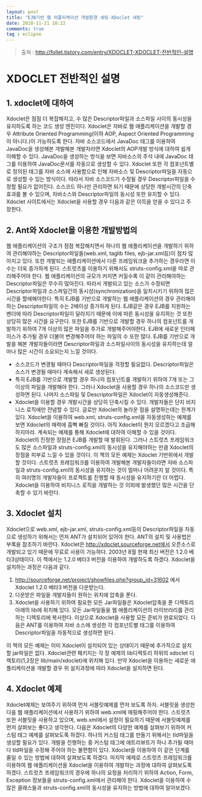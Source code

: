 ```yaml
---
layout: post
title: "EJB기반 웹 어플리케이션 개발환경 세팅-XDoclet 세팅"
date: 2018-11-21 10:22
comments: true
tag : eclipse
---
```

> 출처 : http://follet.tistory.com/entry/XDOCLET-XDOCLET-전반적인-설명

# XDOCLET 전반적인 설명

## 1. xdoclet에 대하여
Xdoclet은 점점 더 복잡해지고, 수 많은 Descriptor파일과 소스파일 사이의 동시성을 유지하도록 하는 코드 생성 엔진이다. Xdoclet은 자바로 웹 애플리케이션을 개발할 경우 Attribute Oriented Programming(이하 AOP, Aspect Oriented Programming이 아니다.)이 가능하도록 한다. 자바 소스코드에서 JavaDoc 태그를 이용하여 JavaDoc을 생성해본 개발해본 개발자라면 Xdoclet의 AOP개발 방식에 대하여 쉽게 이해할 수 있다. JavaDoc을 생성하는 방식을 보면 자바소스의 주석 내에 JavaDoc 태그를 이용하여 JavaDoc문서를 자동으로 생성할 수 있다. Xdoclet 또한 각 컴포넌트별로 정의된 태그를 자바 소스에 사용함으로 인해 자바소스 및 Descriptor파일을 자동으로 생성할 수 있는 방식이다. 따라서 자바 소스코드가 수정될 경우 Descriptor파일을 수정할 필요가 없어진다. 소스코드 하나만 관리하면 되기 때문에 상당한 개발시간의 단축효과를 볼 수 있으며, 자바소스와 Descriptor파일의 동시성 또한 유지할 수 있다.
Xdoclet 사이트에서는 Xdoclet을 사용할 경우 다음과 같은 이득을 얻을 수 있다고 주장한다.

## 2. Ant와 Xdoclet을 이용한 개발방법의 
웹 애플리케이션의 구조가 점점 복잡해지면서 하나의 웹 애플리케이션을 개발하기 위하여 관리해야하는 Descriptor파일들(web.xml, taglib files, ejb-jar.xml등)이 점차 많아지고 있다. 또한 개발되는 애플리케이션에서 다른 프레임워크을 추가하는 경우라면 이 수는 더욱 증가하게 된다. 스트럿츠를 이용하기 위해서도 struts-config.xml을 따로 관리해주어야 한다.
웹 애플리케이션의 규모가 커지면 커질수록 이 같이 관리해야하는 Descriptor파일은 무수히 많아진다. 따라서 개발되고 있는 소스가 수정되면 Descriptor파일과 소스파일간의 동시성(synchronization)을 일치시키기 위하여 많은 시간을 할애해야한다.
특히 EJB를 기반으로 개발하는 웹 애플리케이션의 경우 관리해야하는 Descriptor파일의 수는 2배이상 증가하게 된다. EJB같은 경우 EJB를 지원하는 벤더에 따라 Descriptor파일이 달라지기 때문에 이에 따른 동시성을 유지하는 것 또한 상당히 많은 시간을 요구한다. 또한 EJB를 기반으로 개발할 경우 하나의 컴포넌트를 개발하기 위하여 7개 이상의 많은 파일을 추가로 개발해주어야한다. EJB에 새로운 인터페이스가 추가될 경우 더불어 변경해주어야 하는 파일의 수 또한 많다. EJB를 기반으로 개발을 해본 개발자들이라면 Descriptor파일과 소스파일사이의 동시성을 유지하는데 얼마나 많은 시간이 소요되는지 느낄 것이다.

- 소스코드가 변경될 때마다 Descriptor파일을 걱정할 필요없다. Descriptor파일은 소스가 변경될 때마다 계속해서 새로 생성된다.
- 특히 EJB를 기반으로 개발할 경우 하나의 컴포넌트를 개발하기 위하여 7개 또는 그 이상의 파일을 개발해야 한다. 그러나 Xdoclet을 사용할 경우 하나의 소스코드만 생성하면 된다. 나머지 소스파일 및 Descriptor파일은 Xdoclet이 자동생성해준다.
- Xdoclet을 이용할 경우 개발시간을 상당히 단축시킬 수 있다. 개발자들은 단지 비지니스 로직에만 전념할 수 있다.
글로만 Xdoclet의 놀라운 점을 설명하는데는 한계가 있다. Xdoclet을 이용하여 web.xml, struts-config.xml을 자동생성하는 예제를 보면 Xdoclet의 매력에 흠뻑 빠질 것이다. 아직 Xdoclet이 뭔지 모르겠다고 조급해하지마라. 계속되는 예제를 통해 Xdoclet에 대하여 이해할 수 있을 것이다.
Xdoclet의 진정한 장점은 EJB를 개발할 때 발휘된다. 그러나 스트럿츠 프레임워크도 많은 소스파일과 struts-config.xml의 동시성을 유지해야하는 만큼 Xdoclet의 장점을 피부로 느낄 수 있을 것이다. 이 책의 모든 예제는 Xdoclet 기반위에서 개발할 것이다. 스트럿츠 프레임워크를 이용하여 개발해본 개발자들이라면 자바 소스파일과 struts-config.xml의 동시성을 유지하는 것이 얼마나 어려운지 알 것이다. 특히 여러명의 개발자들이 프로젝트를 진행할 때 동시성을 유지하기란 더 어렵다. Xdoclet을 이용하여 비지니스 로직을 개발하는 것 이외에 발생했던 많은 시간을 단축할 수 있기 바란다.

## 3. Xdoclet 설치
Xdoclet으로 web.xml, ejb-jar.xml, struts-config.xml등의 Descriptor파일을 자동으로 생성하기 위해서는 먼저 ANT가 설치되어 있어야 한다. ANT의 설치 및 사용법은 부록을 참조하기 바란다.
Xdoclet은 http://xdoclet.sourceforge.net에서 오픈소스로 개발되고 있기 때문에 무료로 사용이 가능하다. 2003년 8월 현재 최신 버전은 1.2.0 베타3상태이다. 이 책에서는 1.2.0 베타3 버전을 이용하여 개발하도록 하겠다. Xdoclet을 설치하는 과정은 다음과 같다.

1. http://sourceforge.net/project/showfiles.php?group_id=31602 에서 Xdoclet 1.2.0 베타3 버전을 다운받는다.
2. 다운받은 파일을 개발자들이 원하는 위치에 압축을 푼다.
3. Xdoclet을 사용하기 위하여 필요한 모든 Jar파일들은 Xdoclet압축을 푼 디렉토리 아래의 lib에 위치해 있다. 모든 Jar파일들을 웹 애플리케이션의 라이브러리를 관리하는 디렉토리에 복사한다.
이상으로 Xdoclet을 사용할 모든 준비가 완료되었다. 다음은 ANT를 이용하여 자바 소스에 생성한 각 컴포넌트별 태그를 이용하여 Descriptor파일을 자동적으로 생성하면 된다. 

이 책의 모든 예제는 이미 Xdoclet이 설치되어 있는 상태이기 때문에 추가적으로 설치할 jar파일은 없다. Xdoclet관련 패키지는 각 장 예제의 lib디렉토리 하위의 xdoclet 디렉토리(1,2장은 lib/main/xdoclet)에 위치해 있다. 만약 Xdoclet을 이용하는 새로운 애플리케이션을 개발할 경우 위 설치과정에 따라 Xdoclet을 설치하면 된다.

## 4. Xdoclet 예제
Xdoclet예제는 보여주기 위하여 먼저 서블릿예제를 먼저 보도록 하자. 서블릿을 생성한 다음 웹 애플리케이션에서 사용하기 위하여 web.xml에 매핑해주어야 한다. 스트럿츠 또한 서블릿을 사용하고 있으며, web.xml에서 설정이 필요하기 때문에 서블릿예제를 먼저 살펴보는 좋다고 생각한다. 다음은 Xdoclet의 다양한 예제를 살펴보기 위하여 커스텀 태그 예제를 살펴보도록 하겠다. 하나의 커스텀 태그를 만들기 위해서는 tld파일을 생성할 필요가 있다. 개발을 진행하는 중 커스텀 태그에 애트리뷰트가 하나 추가될 때마다 tld파일을 수정해 주어야 하는 불편함이 있다. Xdoclet을 이용하여 이 같은 단계를 줄일 수 있는 방법에 대하여 살펴보도록 하겠다.
마지막 예제로 스트럿츠 프레임워크를 이용하여 웹 애플리케이션을 Xdoclet을 이용하여 개발하는 과정에 대하여 살펴보도록 하겠다. 스트럿츠 프레임워크의 경우에 하나의 요청을 처리하기 위하여 Action, Form, Exception 정보들을 struts-config.xml에서 관리해야 한다. Xdoclet을 이용하여 수많은 클래스들과 struts-config.xml의 동시성을 유지하는 방법에 대하여 알아보겠다.
